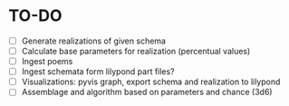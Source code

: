 # TO-DO

- [ ] Generate realizations of given schema
- [ ] Calculate base parameters for realization (percentual values)
- [ ] Ingest poems
- [ ] Ingest schemata form lilypond part files?
- [ ] Visualizations: pyvis graph, export schema and realization to lilypond
- [ ] Assemblage and algorithm based on parameters and chance (3d6)